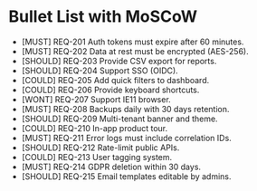 # Bullet List with MoSCoW

- [MUST] REQ-201 Auth tokens must expire after 60 minutes.
- [MUST] REQ-202 Data at rest must be encrypted (AES-256).
- [SHOULD] REQ-203 Provide CSV export for reports.
- [SHOULD] REQ-204 Support SSO (OIDC).
- [COULD] REQ-205 Add quick filters to dashboard.
- [COULD] REQ-206 Provide keyboard shortcuts.
- [WONT] REQ-207 Support IE11 browser.
- [MUST] REQ-208 Backups daily with 30 days retention.
- [SHOULD] REQ-209 Multi-tenant banner and theme.
- [COULD] REQ-210 In-app product tour.
- [MUST] REQ-211 Error logs must include correlation IDs.
- [SHOULD] REQ-212 Rate-limit public APIs.
- [COULD] REQ-213 User tagging system.
- [MUST] REQ-214 GDPR deletion within 30 days.
- [SHOULD] REQ-215 Email templates editable by admins.